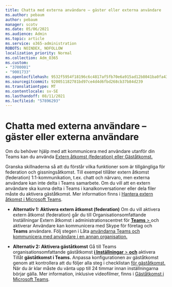 ```yaml
---
title: Chatta med externa användare – gäster eller externa användare
ms.author: pebaum
author: pebaum
manager: scotv
ms.date: 05/06/2021
ms.audience: Admin
ms.topic: article
ms.service: o365-administration
ROBOTS: NOINDEX, NOFOLLOW
localization_priority: Normal
ms.collection: Adm_O365
ms.custom:
- "3700001"
- "9001733"
ms.openlocfilehash: 9532f5954f18196c6c4817af5fb70e6a915ad12b8041ba0fa4306eb4b35f78e0
ms.sourcegitcommit: 920051182781bd97ce4d4d6fbd268cb37b84d239
ms.translationtype: MT
ms.contentlocale: sv-SE
ms.lasthandoff: 08/11/2021
ms.locfileid: "57896293"
---
```

# <a name="chat-with-external-users---guests-or-federated-users"></a>Chatta med externa användare – gäster eller externa användare

Om du behöver hjälp med att kommunicera med användare utanför din Teams kan du använda [Extern åtkomst (federation) eller Gäståtkomst.](https://docs.microsoft.com/microsoftteams/manage-external-access#external-access-vs-guest-access)

Granska skillnaderna så att du förstår vilka funktioner som är tillgängliga för federation och gissningsåtkomst. Till exempel tillåter extern åtkomst (federation) 1:1-kommunikation, t.ex. chatt och närvaro, men externa användare kan inte delta i Teams samarbete. Om du vill att en extern användare ska kunna delta i Teams i kanalkonversationer eller dela filer måste du aktivera gäståtkomst. Mer information finns i [Hantera extern åtkomst i Microsoft Teams](https://docs.microsoft.com/microsoftteams/manage-external-access#external-access-vs-guest-access).

- **Alternativ 1: Aktivera extern åtkomst (federation)** Om du vill aktivera extern åtkomst (federation) går du till Organisationsomfattande Inställningar Extern åtkomst i administrationscentret för [ **Teams**  > ](https://admin.teams.microsoft.com/company-wide-settings/external-communications) och aktiverar Användare kan kommunicera med Skype för företag och **Teams** användare. Följ stegen i Låta [användarna Teams och kommunicera med användare i en annan organisation.](https://docs.microsoft.com/microsoftteams/manage-external-access#let-your-teams-users-chat-and-communicate-with-users-in-another-organization)

- **Alternativ 2: Aktivera gäståtkomst** Gå till Teams organisationsomfattande gäståtkomst [ **i Inställningar**  >  **och**](https://admin.teams.microsoft.com/company-wide-settings/guest-configuration) aktivera Tillåt **gäståtkomst i Teams.** Anpassa konfigurationen av gäståtkomst genom att kontrollera att du följer alla steg i checklistan [för gäståtkomst.](https://docs.microsoft.com/microsoftteams/guest-access-checklist) När du är klar måste du vänta upp till 24 timmar innan inställningarna börjar gälla. Mer information, inklusive videofilmer, finns i [Gäståtkomst i Microsoft Teams](https://docs.microsoft.com/microsoftteams/guest-access).